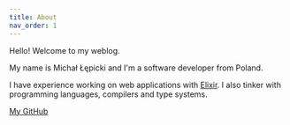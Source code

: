 ```yaml
---
title: About
nav_order: 1
---
```

Hello! Welcome to my weblog.

My name is Michał Łępicki and I'm a software developer from Poland.

I have experience working on web applications with [Elixir](https://elixir-lang.org/). I also tinker with programming languages, compilers and type systems.

[My GitHub](https://github.com/michallepicki/)
